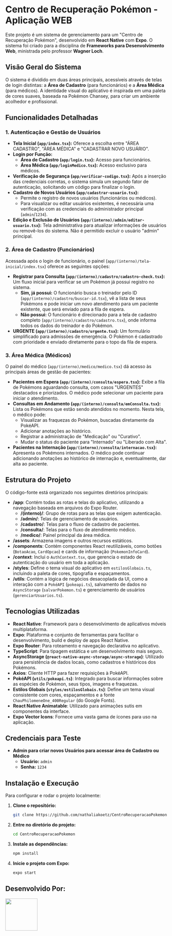 # Centro de Recuperação Pokémon - Aplicação WEB

Este projeto é um sistema de gerenciamento para um "Centro de Recuperação Pokémon", desenvolvido em **React Native** com **Expo**. O sistema foi criado para a disciplina de **Frameworks para Desenvolvimento Web**, ministrada pelo professor **Wagner Loch**.

## Visão Geral do Sistema

O sistema é dividido em duas áreas principais, acessíveis através de telas de login distintas: a **Área de Cadastro** (para funcionários) e a **Área Médica** (para médicos). A identidade visual do aplicativo é inspirada em uma paleta de cores suaves, baseada na Pokémon Chansey, para criar um ambiente acolhedor e profissional.

## Funcionalidades Detalhadas

### 1\. Autenticação e Gestão de Usuários

  * **Tela Inicial (`app/index.tsx`):** Oferece a escolha entre "ÁREA CADASTRO", "ÁREA MÉDICA" e "CADASTRAR NOVO USUÁRIO".
  * **Login por Função:**
      * **Área de Cadastro (`app/login.tsx`):** Acesso para funcionários.
      * **Área Médica (`app/loginMedico.tsx`):** Acesso exclusivo para médicos.
  * **Verificação de Segurança (`app/verificar-codigo.tsx`):** Após a inserção das credenciais corretas, o sistema simula um segundo fator de autenticação, solicitando um código para finalizar o login.
  * **Cadastro de Novos Usuários (`app/cadastrar-usuario.tsx`):**
      * Permite o registro de novos usuários (funcionários ou médicos).
      * Para visualizar ou editar usuários existentes, é necessária uma verificação com as credenciais do administrador principal (`admin`/`1234`).
  * **Edição e Exclusão de Usuários (`app/(interno)/admin/editar-usuario.tsx`):** Tela administrativa para atualizar informações de usuários ou removê-los do sistema. Não é permitido excluir o usuário "admin" principal.

### 2\. Área de Cadastro (Funcionários)

Acessada após o login de funcionário, o painel (`app/(interno)/tela-inicial/index.tsx`) oferece as seguintes opções:

  * **Registrar para Consulta (`app/(interno)/cadastro/cadastro-check.tsx`):** Um fluxo inicial para verificar se um Pokémon já possui registro no sistema.
      * **Sim, já possui:** O funcionário busca o treinador pelo ID (`app/(interno)/cadastro/buscar-id.tsx`), vê a lista de seus Pokémons e pode iniciar um novo atendimento para um paciente existente, que será enviado para a fila de espera.
      * **Não possui:** O funcionário é direcionado para a tela de cadastro completo (`app/(interno)/cadastro/cadastro.tsx`), onde informa todos os dados do treinador e do Pokémon.
  * **URGENTE (`app/(interno)/cadastro/urgente.tsx`):** Um formulário simplificado para admissões de emergência. O Pokémon é cadastrado com prioridade e enviado diretamente para o topo da fila de espera.

### 3\. Área Médica (Médicos)

O painel do médico (`app/(interno)/medico/medico.tsx`) dá acesso às principais áreas de gestão de pacientes:

  * **Pacientes em Espera (`app/(interno)/consulta/espera.tsx`):** Exibe a fila de Pokémons aguardando consulta, com casos "URGENTES" destacados e priorizados. O médico pode selecionar um paciente para iniciar o atendimento.
  * **Consultas em Andamento (`app/(interno)/consulta/emConsulta.tsx`):** Lista os Pokémons que estão sendo atendidos no momento. Nesta tela, o médico pode:
      * Visualizar as fraquezas do Pokémon, buscadas diretamente da PokéAPI.
      * Adicionar anotações ao histórico.
      * Registrar a administração de "Medicação" ou "Curativo".
      * Mudar o status do paciente para "Internado" ou "Liberado com Alta".
  * **Pacientes na Internação (`app/(interno)/consulta/internacao.tsx`):** Apresenta os Pokémons internados. O médico pode continuar adicionando anotações ao histórico de internação e, eventualmente, dar alta ao paciente.

## Estrutura do Projeto

O código-fonte está organizado nos seguintes diretórios principais:

  * **/app**: Contém todas as rotas e telas do aplicativo, utilizando a navegação baseada em arquivos do Expo Router.
      * **/(interno)/**: Grupo de rotas para as telas que exigem autenticação.
      * **/admin/**: Telas de gerenciamento de usuários.
      * **/cadastro/**: Telas para o fluxo de cadastro de pacientes.
      * **/consulta/**: Telas para o fluxo de atendimento médico.
      * **/medico/**: Painel principal da área médica.
  * **/assets**: Armazena imagens e outros recursos estáticos.
  * **/components**: Contém componentes React reutilizáveis, como botões (`BotaoAcao`, `CardOpcao`) e cards de informação (`PokemonInfoCard`).
  * **/context**: Inclui o `AuthContext.tsx`, que gerencia o estado de autenticação do usuário em toda a aplicação.
  * **/styles**: Define o tema visual do aplicativo em `estilosGlobais.ts`, incluindo a paleta de cores, tipografia e espaçamentos.
  * **/utils**: Contém a lógica de negócios desacoplada da UI, como a interação com a `PokéAPI` (`pokeapi.ts`), salvamento de dados no `AsyncStorage` (`salvarPokemon.ts`) e gerenciamento de usuários (`gerenciarUsuarios.ts`).

## Tecnologias Utilizadas

  * **React Native**: Framework para o desenvolvimento de aplicativos móveis multiplataforma.
  * **Expo**: Plataforma e conjunto de ferramentas para facilitar o desenvolvimento, build e deploy de apps React Native.
  * **Expo Router**: Para roteamento e navegação declarativa no aplicativo.
  * **TypeScript**: Para tipagem estática e um desenvolvimento mais seguro.
  * **AsyncStorage (`@react-native-async-storage/async-storage`)**: Utilizado para persistência de dados locais, como cadastros e históricos dos Pokémons.
  * **Axios**: Cliente HTTP para fazer requisições à PokéAPI.
  * **PokéAPI (`utils/pokeapi.ts`)**: Integrado para buscar informações sobre as espécies de Pokémon, seus tipos, imagens e fraquezas.
  * **Estilos Globais (`styles/estilosGlobais.ts`)**: Define um tema visual consistente com cores, espaçamentos e a fonte `ChauPhilomeneOne_400Regular` (do Google Fonts).
  * **React Native Animatable**: Utilizado para animações sutis em componentes da interface.
  * **Expo Vector Icons**: Fornece uma vasta gama de ícones para uso na aplicação.

## Credenciais para Teste

  * **Admin para criar novos Usuários para acessar área de Cadastro ou Médico**
      * **Usuário:** `admin`
      * **Senha:** `1234`

## Instalação e Execução

Para configurar e rodar o projeto localmente:

1.  **Clone o repositório:**
    ```bash
    git clone https://github.com/nathaliakoetz/CentroRecuperacaoPokemon.git
    ```
2.  **Entre no diretório do projeto:**
    ```bash
    cd CentroRecuperacaoPokemon
    ```
3.  **Instale as dependências:**
    ```bash
    npm install
    ```
4.  **Inicie o projeto com Expo:**
    ```bash
    expo start
    ```
## Desenvolvido Por:

<a href="https://github.com/nathaliakoetz"><img src="https://github.com/nathaliakoetz.png" width="100" height="100"></a>
